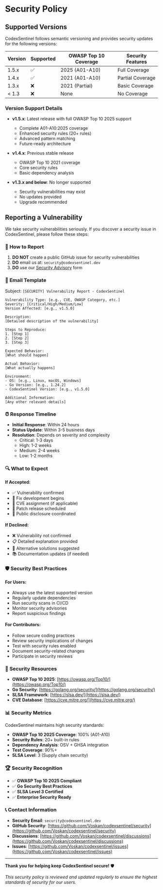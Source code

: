 # Security Policy

## Supported Versions

CodexSentinel follows semantic versioning and provides security updates for the following versions:

| Version | Supported          | OWASP Top 10 Coverage | Security Features |
| ------- | ------------------ | --------------------- | ----------------- |
| 1.5.x   | :white_check_mark: | 2025 (A01-A10)        | Full Coverage     |
| 1.4.x   | :white_check_mark: | 2021 (A01-A10)        | Partial Coverage  |
| 1.3.x   | :x:                | 2021 (Partial)        | Basic Coverage    |
| < 1.3   | :x:                | None                  | No Coverage       |

### Version Support Details

- **v1.5.x**: Latest release with full OWASP Top 10 2025 support

  - Complete A01-A10:2025 coverage
  - Enhanced security rules (20+ rules)
  - Advanced pattern matching
  - Future-ready architecture

- **v1.4.x**: Previous stable release

  - OWASP Top 10 2021 coverage
  - Core security rules
  - Basic dependency analysis

- **v1.3.x and below**: No longer supported
  - Security vulnerabilities may exist
  - No updates provided
  - Upgrade recommended

## Reporting a Vulnerability

We take security vulnerabilities seriously. If you discover a security issue in CodexSentinel, please follow these steps:

### 🚨 **How to Report**

1. **DO NOT** create a public GitHub issue for security vulnerabilities
2. **DO** email us at: `security@codexsentinel.dev`
3. **DO** use our [Security Advisory](https://github.com/Voskan/codexsentinel/security/advisories) form

### 📧 **Email Template**

Subject: `[SECURITY] Vulnerability Report - CodexSentinel`

```
Vulnerability Type: [e.g., CVE, OWASP Category, etc.]
Severity: [Critical/High/Medium/Low]
Version Affected: [e.g., v1.5.0]

Description:
[Detailed description of the vulnerability]

Steps to Reproduce:
1. [Step 1]
2. [Step 2]
3. [Step 3]

Expected Behavior:
[What should happen]

Actual Behavior:
[What actually happens]

Environment:
- OS: [e.g., Linux, macOS, Windows]
- Go Version: [e.g., 1.24.2]
- CodexSentinel Version: [e.g., v1.5.0]

Additional Information:
[Any other relevant details]
```

### ⏰ **Response Timeline**

- **Initial Response**: Within 24 hours
- **Status Update**: Within 3-5 business days
- **Resolution**: Depends on severity and complexity
  - Critical: 1-3 days
  - High: 1-2 weeks
  - Medium: 2-4 weeks
  - Low: 1-2 months

### 🔍 **What to Expect**

#### If Accepted:

- ✅ Vulnerability confirmed
- 🔧 Fix development begins
- 📝 CVE assignment (if applicable)
- 🚀 Patch release scheduled
- 📢 Public disclosure coordinated

#### If Declined:

- ❌ Vulnerability not confirmed
- 📋 Detailed explanation provided
- 🔄 Alternative solutions suggested
- 📚 Documentation updates (if needed)

### 🛡️ **Security Best Practices**

#### For Users:

- Always use the latest supported version
- Regularly update dependencies
- Run security scans in CI/CD
- Monitor security advisories
- Report suspicious findings

#### For Contributors:

- Follow secure coding practices
- Review security implications of changes
- Test with security rules enabled
- Document security-related changes
- Participate in security reviews

### 🔗 **Security Resources**

- **OWASP Top 10 2025**: [https://owasp.org/Top10/](https://owasp.org/Top10/)
- **Go Security**: [https://golang.org/security/](https://golang.org/security/)
- **SLSA Framework**: [https://slsa.dev/](https://slsa.dev/)
- **CVE Database**: [https://cve.mitre.org/](https://cve.mitre.org/)

### 📊 **Security Metrics**

CodexSentinel maintains high security standards:

- **OWASP Top 10 2025 Coverage**: 100% (A01-A10)
- **Security Rules**: 20+ built-in rules
- **Dependency Analysis**: OSV + GHSA integration
- **Test Coverage**: 90%+
- **SLSA Level**: 3 (Supply chain security)

### 🏆 **Security Recognition**

- ✅ **OWASP Top 10 2025 Compliant**
- ✅ **Go Security Best Practices**
- ✅ **SLSA Level 3 Certified**
- ✅ **Enterprise Security Ready**

### 📞 **Contact Information**

- **Security Email**: `security@codexsentinel.dev`
- **GitHub Security**: [https://github.com/Voskan/codexsentinel/security](https://github.com/Voskan/codexsentinel/security)
- **Discussions**: [https://github.com/Voskan/codexsentinel/discussions](https://github.com/Voskan/codexsentinel/discussions)
- **Issues**: [https://github.com/Voskan/codexsentinel/issues](https://github.com/Voskan/codexsentinel/issues)

---

**Thank you for helping keep CodexSentinel secure!** 🛡️

_This security policy is reviewed and updated regularly to ensure the highest standards of security for our users._
